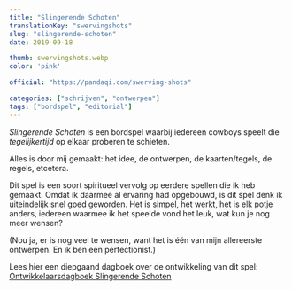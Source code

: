 ```yaml
---
title: "Slingerende Schoten"
translationKey: "swervingshots"
slug: "slingerende-schoten"
date: 2019-09-18

thumb: swervingshots.webp
color: 'pink'

official: "https://pandaqi.com/swerving-shots"

categories: ["schrijven", "ontwerpen"]
tags: ["bordspel", "editorial"]
---
```


_Slingerende Schoten_ is een bordspel waarbij iedereen cowboys speelt die _tegelijkertijd_ op elkaar proberen te schieten.

Alles is door mij gemaakt: het idee, de ontwerpen, de kaarten/tegels, de regels, etcetera.

Dit spel is een soort spiritueel vervolg op eerdere spellen die ik heb gemaakt. Omdat ik daarmee al ervaring had opgebouwd, is dit spel denk ik uiteindelijk snel goed geworden. Het is simpel, het werkt, het is elk potje anders, iedereen waarmee ik het speelde vond het leuk, wat kun je nog meer wensen?

(Nou ja, er is nog veel te wensen, want het is één van mijn allereerste ontwerpen. En ik ben een perfectionist.)

Lees hier een diepgaand dagboek over de ontwikkeling van dit spel: [Ontwikkelaarsdagboek Slingerende Schoten](https://pandaqi.com/blog/boardgames/swerving-shots/)